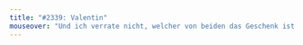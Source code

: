 ```yaml
---
title: "#2339: Valentin"
mouseover: "Und ich verrate nicht, welcher von beiden das Geschenk ist."
---
```


